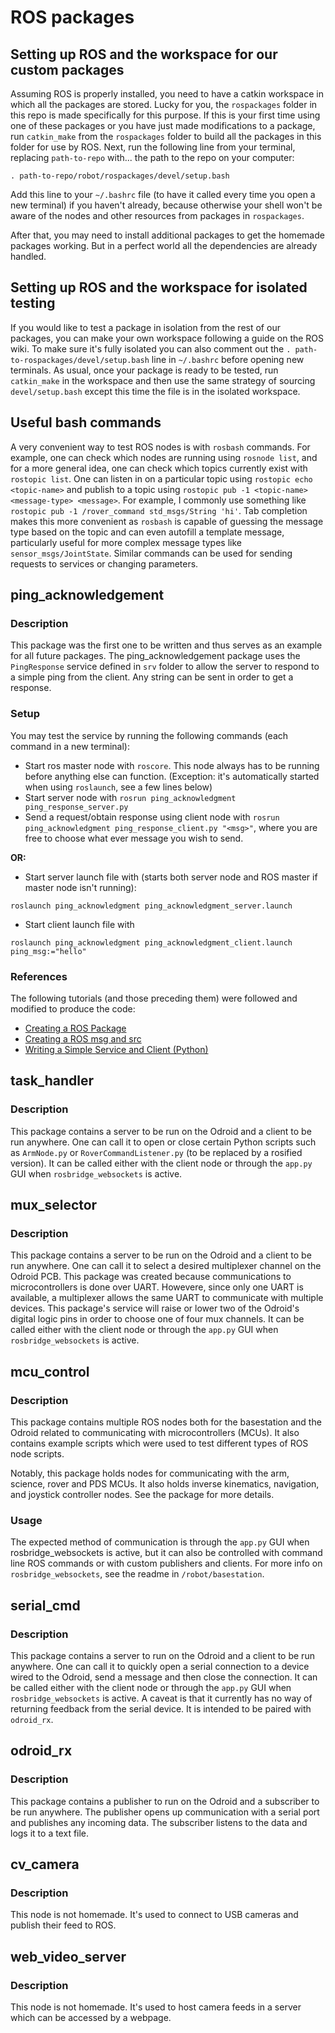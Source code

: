 # ROS packages

## Setting up ROS and the workspace for our custom packages

Assuming ROS is properly installed, you need to have a catkin workspace in which all the packages are stored. Lucky for you, the `rospackages` folder in this repo is made specifically for this purpose. If this is your first time using one of these packages or you have just made modifications to a package, run `catkin_make` from the `rospackages` folder to build all the packages in this folder for use by ROS. Next, run the following line from your terminal, replacing `path-to-repo` with... the path to the repo on your computer:
```
. path-to-repo/robot/rospackages/devel/setup.bash
```
Add this line to your `~/.bashrc` file (to have it called every time you open a new terminal) if you haven't already, because otherwise your shell won't be aware of the nodes and other resources from packages in `rospackages`.

After that, you may need to install additional packages to get the homemade packages working. But in a perfect world all the dependencies are already handled.

## Setting up ROS and the workspace for isolated testing

If you would like to test a package in isolation from the rest of our packages, you can make your own workspace following a guide on the ROS wiki. To make sure it's fully isolated you can also comment out the `. path-to-rospackages/devel/setup.bash` line in `~/.bashrc` before opening new terminals. As usual, once your package is ready to be tested, run `catkin_make` in the workspace and then use the same strategy of sourcing `devel/setup.bash` except this time the file is in the isolated workspace.

## Useful bash commands
A very convenient way to test ROS nodes is with `rosbash` commands. For example, one can check which nodes are running using `rosnode list`, and for a more general idea, one can check which topics currently exist with `rostopic list`. One can listen in on a particular topic using `rostopic echo <topic-name>` and publish to a topic using `rostopic pub -1 <topic-name> <message-type> <message>`. For example, I commonly use something like `rostopic pub -1 /rover_command std_msgs/String 'hi'`. Tab completion makes this more convenient as `rosbash` is capable of guessing the message type based on the topic and can even autofill a template message, particularly useful for more complex message types like `sensor_msgs/JointState`. Similar commands can be used for sending requests to services or changing parameters.

## ping_acknowledgement

### Description

This package was the first one to be written and thus serves as an example for all future packages. The ping_acknowledgement package uses the `PingResponse` service defined in `srv` folder to allow the server to respond to a simple ping from the client. Any string can be sent in order to get a response.

### Setup

You may test the service by running the following commands (each command in a new terminal):

- Start ros master node with `roscore`. This node always has to be running before anything else can function. (Exception: it's automatically started when using `roslaunch`, see a few lines below)
- Start server node with `rosrun ping_acknowledgment ping_response_server.py`
- Send a request/obtain response using client node with `rosrun ping_acknowledgment ping_response_client.py "<msg>"`, where you are free to choose what ever message you wish to send.

**OR:**
- Start server launch file with (starts both server node and ROS master if master node isn't running):
```
roslaunch ping_acknowledgment ping_acknowledgment_server.launch
```
- Start client launch file with
```
roslaunch ping_acknowledgment ping_acknowledgment_client.launch ping_msg:="hello"
```

### References

The following tutorials (and those preceding them) were followed and modified to produce the code:
- [Creating a ROS Package](http://wiki.ros.org/ROS/Tutorials/CreatingPackage)
- [Creating a ROS msg and src](http://wiki.ros.org/ROS/Tutorials/CreatingMsgAndSrv#Creating_a_srv)
- [Writing a Simple Service and Client (Python)](http://wiki.ros.org/ROS/Tutorials/WritingServiceClient%28python%29)

## task_handler

### Description

This package contains a server to be run on the Odroid and a client to be run anywhere. One can call it to open or close certain Python scripts such as `ArmNode.py` or `RoverCommandListener.py` (to be replaced by a rosified version). It can be called either with the client node or through the `app.py` GUI when `rosbridge_websockets` is active.

## mux_selector

### Description

This package contains a server to be run on the Odroid and a client to be run anywhere. One can call it to select a desired multiplexer channel on the Odroid PCB. This package was created because communications to microcontrollers is done over UART. Howevere, since only one UART is available, a multiplexer allows the same UART to communicate with multiple devices. This package's service will raise or lower two of the Odroid's digital logic pins in order to choose one of four mux channels. It can be called either with the client node or through the `app.py` GUI when `rosbridge_websockets` is active.

## mcu_control

### Description

This package contains multiple ROS nodes both for the basestation and the Odroid related to communicating with microcontrollers (MCUs). It also contains example scripts which were used to test different types of ROS node scripts.

Notably, this package holds nodes for communicating with the arm, science, rover and PDS MCUs. It also holds inverse kinematics, navigation, and joystick controller nodes. See the package for more details.

### Usage

The expected method of communication is through the `app.py` GUI when rosbridge_websockets is active, but it can also be controlled with command line ROS commands or with custom publishers and clients. For more info on `rosbridge_websockets`, see the readme in `/robot/basestation`.

## serial_cmd

### Description

This package contains a server to run on the Odroid and a client to be run anywhere. One can call it to quickly open a serial connection to a device wired to the Odroid, send a message and then close the connection. It can be called either with the client node or through the `app.py` GUI when `rosbridge_websockets` is active. A caveat is that it currently has no way of returning feedback from the serial device. It is intended to be paired with `odroid_rx`.

## odroid_rx

### Description

This package contains a publisher to run on the Odroid and a subscriber to be run anywhere. The publisher opens up communication with a serial port and publishes any incoming data. The subscriber listens to the data and logs it to a text file.

## cv_camera

### Description
This node is not homemade. It's used to connect to USB cameras and publish their feed to ROS.

## web_video_server

### Description
This node is not homemade. It's used to host camera feeds in a server which can be accessed by a webpage.
